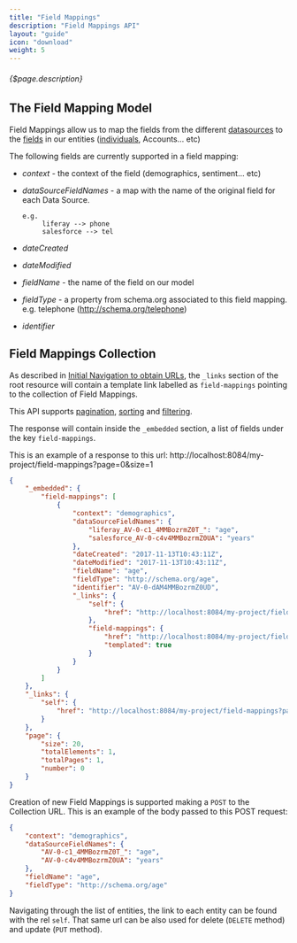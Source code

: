 ```yaml
---
title: "Field Mappings"
description: "Field Mappings API"
layout: "guide"
icon: "download"
weight: 5
---
```


###### {$page.description}

<article id="1">

## The Field Mapping Model

Field Mappings allow us to map the fields from the different [datasources](/docs/datasources) to the
[fields](/docs/fields) in our entities ([individuals](/docs/individuals), Accounts... etc)

The following fields are currently supported in a field mapping:
* *context* - the context of the field (demographics, sentiment... etc)
* *dataSourceFieldNames* - a map with the name of the original field for each Data Source.

	```
	e.g. 
	     liferay --> phone
	     salesforce --> tel
	```

* *dateCreated*
* *dateModified*
* *fieldName* - the name of the field on our model
* *fieldType* - a property from schema.org associated to this field mapping. e.g. telephone (http://schema.org/telephone)
* *identifier*


</article>


<article id="2">

## Field Mappings Collection

As described in [Initial Navigation to obtain URLs](/docs/general#navigation),
the `_links` section of the root resource will contain a template link labelled as `field-mappings` pointing to the
collection of Field Mappings.

This API supports [pagination](/docs/general#pagination), [sorting](/docs/general#sorting) and [filtering](/docs/general#filtering).

The response will contain inside the `_embedded` section, a list of fields
under the key `field-mappings`.

This is an example of a response to this url: http://localhost:8084/my-project/field-mappings?page=0&size=1

```json
{
    "_embedded": {
        "field-mappings": [
            {
                "context": "demographics",
                "dataSourceFieldNames": {
                    "liferay_AV-0-c1_4MMBozrmZ0T_": "age",
                    "salesforce_AV-0-c4v4MMBozrmZ0UA": "years"
                },
                "dateCreated": "2017-11-13T10:43:11Z",
                "dateModified": "2017-11-13T10:43:11Z",
                "fieldName": "age",
                "fieldType": "http://schema.org/age",
                "identifier": "AV-0-dAM4MMBozrmZ0UD",
                "_links": {
                    "self": {
                        "href": "http://localhost:8084/my-project/field-mappings/AV-0-dAM4MMBozrmZ0UD"
                    },
                    "field-mappings": {
                        "href": "http://localhost:8084/my-project/field-mappings{?filter}",
                        "templated": true
                    }
                }
            }
        ]
    },
    "_links": {
        "self": {
            "href": "http://localhost:8084/my-project/field-mappings?page=0&size=20"
        }
    },
    "page": {
        "size": 20,
        "totalElements": 1,
        "totalPages": 1,
        "number": 0
    }
}
```

Creation of new Field Mappings is supported making a `POST` to the Collection URL. This is
an example of the body passed to this POST request: 

```json
{
    "context": "demographics",
    "dataSourceFieldNames": {
        "AV-0-c1_4MMBozrmZ0T_": "age",
        "AV-0-c4v4MMBozrmZ0UA": "years"
    },
    "fieldName": "age",
    "fieldType": "http://schema.org/age"
}
```

Navigating through the list of entities, the link to each entity can be found with the rel `self`. 
That same url can be also used for delete (`DELETE` method) and update (`PUT` method).

</article>